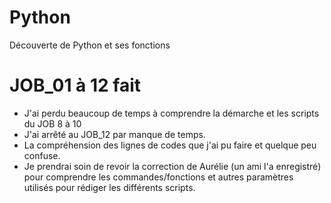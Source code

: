 # Python
Découverte de Python et ses fonctions

# JOB_01 à 12 fait

- J'ai perdu beaucoup de temps à comprendre la démarche et les scripts du JOB 8 à 10
- J'ai arrêté au JOB_12 par manque de temps.
- La compréhension des lignes de codes que j'ai pu faire et quelque peu confuse.
- Je prendrai soin de revoir la correction de Aurélie (un ami l'a enregistré) pour comprendre
les commandes/fonctions et autres paramètres utilisés pour rédiger les différents scripts.

